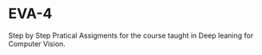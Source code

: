 # EVA-4
Step by Step Pratical Assigments for the course taught in Deep leaning for Computer Vision. 
